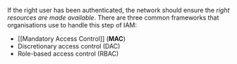 If the right user has been authenticated, the network should ensure the *right resources are made available*. There are three common frameworks that organisations use to handle this step of IAM:

- [[Mandatory Access Control]] (**MAC**)
- Discretionary access control (DAC)
- Role-based access control (RBAC)